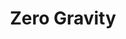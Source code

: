---
layout: song
redirect_from: /Home/Song/9
id: 9
title: Zero Gravity
artist: Kraedt
genre: Big Room House
image: Zero Gravity.jpg
buy-able: true
downloadable: true
yt-id: EyexbjAkcgg
itunes: https://itunes.apple.com/us/album/the-record-crate/id1195366160
beatport:
gplay: https://play.google.com/store/music/album/Kraedt_The_Record_Crate?id=Bu5yuoi4jpz4rpvk77wtfvtbqgu
amazon: https://www.amazon.com/Record-Crate-Kraedt/dp/B01MT9BKO0/ref=sr_1_3?s=dmusic&ie=UTF8&qid=1491041296&sr=1-3-mp3-albums-bar-strip-0&keywords=Kraedt
license: 1
---